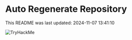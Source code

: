 # Auto Regenerate Repository

This README was last updated: 2024-11-07 13:41:10

 ![TryHackMe](https://tryhackme.com/badge/533634)